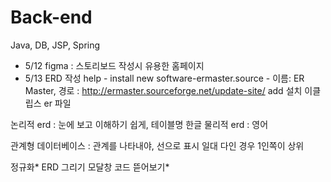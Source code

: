 # Back-end
Java, DB, JSP, Spring


* 5/12
figma : 스토리보드 작성시 유용한 홈페이지
* 5/13
ERD 작성
help - install new software-ermaster.source - 이름: ER Master, 경로 : http://ermaster.sourceforge.net/update-site/ add 설치
이클립스 er 파일

논리적 erd : 눈에 보고 이해하기 쉽게, 테이블명 한글 
물리적 erd : 영어

관계형 데이터베이스 : 관계를 나타내야, 선으로 표시 
일대 다인 경우 1인쪽이 상위

정규화* ERD 그리기
모달창 코드 뜯어보기*
